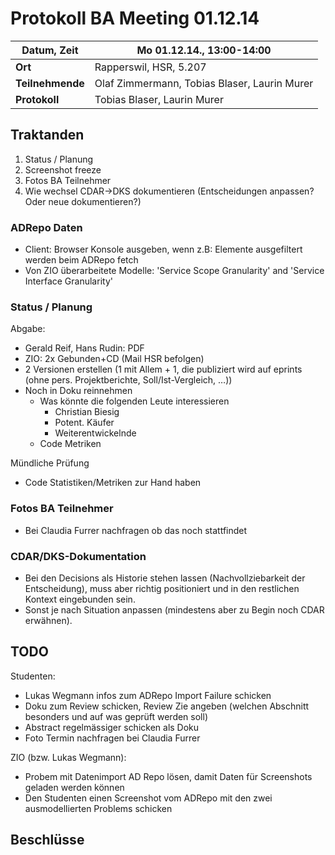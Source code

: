# Protokoll BA Meeting 01.12.14

**Datum, Zeit**     | Mo 01.12.14., 13:00-14:00
---                 | ---
**Ort**             | Rapperswil, HSR, 5.207
**Teilnehmende**    | Olaf Zimmermann, Tobias Blaser, Laurin Murer
**Protokoll**       | Tobias Blaser, Laurin Murer


## Traktanden

1. Status / Planung
2. Screenshot freeze
3. Fotos BA Teilnehmer
4. Wie wechsel CDAR->DKS dokumentieren (Entscheidungen anpassen? Oder neue dokumentieren?)


### ADRepo Daten

* Client: Browser Konsole ausgeben, wenn z.B: Elemente ausgefiltert werden beim ADRepo fetch
* Von ZIO überarbeitete Modelle: 'Service Scope Granularity' and 'Service Interface Granularity'


### Status / Planung

Abgabe:

- Gerald Reif, Hans Rudin: PDF
- ZIO: 2x Gebunden+CD (Mail HSR befolgen)
- 2 Versionen erstellen (1 mit Allem + 1, die publiziert wird auf eprints (ohne pers. Projektberichte, Soll/Ist-Vergleich, …))
- Noch in Doku reinnehmen
    - Was könnte die folgenden Leute interessieren
        - Christian Biesig
        - Potent. Käufer
        - Weiterentwickelnde
    - Code Metriken

Mündliche Prüfung

- Code Statistiken/Metriken zur Hand haben


### Fotos BA Teilnehmer

- Bei Claudia Furrer nachfragen ob das noch stattfindet


### CDAR/DKS-Dokumentation

- Bei den Decisions als Historie stehen lassen (Nachvollziebarkeit der Entscheidung), muss aber richtig positioniert und in den restlichen Kontext eingebunden sein.
- Sonst je nach Situation anpassen (mindestens aber zu Begin noch CDAR erwähnen).


## TODO

Studenten:
- Lukas Wegmann infos zum ADRepo Import Failure schicken
- Doku zum Review schicken, Review Zie angeben (welchen Abschnitt besonders und auf was geprüft werden soll)
- Abstract regelmässiger schicken als Doku
- Foto Termin nachfragen bei Claudia Furrer

ZIO (bzw. Lukas Wegmann):
- Probem mit Datenimport AD Repo lösen, damit Daten für Screenshots geladen werden können
- Den Studenten einen Screenshot vom ADRepo mit den zwei ausmodellierten Problems schicken

## Beschlüsse
